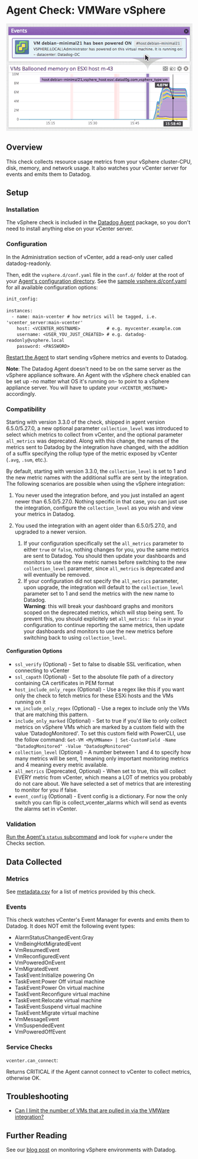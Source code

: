 # Agent Check: VMWare vSphere

![Vsphere Graph][8]

## Overview

This check collects resource usage metrics from your vSphere cluster-CPU, disk, memory, and network usage. It also watches your vCenter server for events and emits them to Datadog.

## Setup
### Installation

The vSphere check is included in the [Datadog Agent][1] package, so you don't need to install anything else on your vCenter server.

### Configuration

In the Administration section of vCenter, add a read-only user called datadog-readonly.

Then, edit the `vsphere.d/conf.yaml` file in the `conf.d/` folder at the root of your [Agent's configuration directory][9]. See the [sample vsphere.d/conf.yaml][2] for all available configuration options:

```
init_config:

instances:
  - name: main-vcenter # how metrics will be tagged, i.e. 'vcenter_server:main-vcenter'
    host: <VCENTER_HOSTNAME>          # e.g. myvcenter.example.com
    username: <USER_YOU_JUST_CREATED> # e.g. datadog-readonly@vsphere.local
    password: <PASSWORD>
```

[Restart the Agent][3] to start sending vSphere metrics and events to Datadog.

**Note**: The Datadog Agent doesn't need to be on the same server as the vSphere appliance software. An Agent with the vSphere check enabled can be set up -no matter what OS it's running on- to point to a vSphere appliance server. You will have to update your `<VCENTER_HOSTNAME>` accordingly.

### Compatibility

Starting with version 3.3.0 of the check, shipped in agent version 6.5.0/5.27.0, a new optional parameter `collection_level` was introduced to select which metrics to collect from vCenter, and the optional parameter `all_metrics` was deprecated. Along with this change, the names of the metrics sent to Datadog by the integration have changed, with the addition of a suffix specifying the rollup type of the metric exposed by vCenter (`.avg`, `.sum`, etc.).

By default, starting with version 3.3.0, the `collection_level` is set to 1 and the new metric names with the additional suffix are sent by the integration.
The following scenarios are possible when using the vSphere integration:
1. You never used the integration before, and you just installed an agent newer than 6.5.0/5.27.0. Nothing specific in that case, you can just use the integration, configure the `collection_level` as you wish and view your metrics in Datadog.

1. You used the integration with an agent older than 6.5.0/5.27.0, and upgraded to a newer version.
    1. If your configuration specifically set the `all_metrics` parameter to either `true` or `false`, nothing changes for you, you the same metrics are sent to Datadog. You should then update your dashboards and monitors to use the new metric names before switching to the new `collection_level` parameter, since `all_metrics` is deprecated and will eventually be removed.
    1. If your configuration did not specify the `all_metrics` parameter, upon upgrade, the integration will default to the `collection_level` parameter set to 1 and send the metrics with the new name to Datadog. \
    **Warning**: this will break your dashboard graphs and monitors scoped on the deprecated metrics, which will stop being sent.
    To prevent this, you should explicitely set `all_metrics: false` in your configuration to continue reporting the same metrics, then update your dashboards and monitors to use the new metrics before switching back to using `collection_level`.

#### Configuration Options

* `ssl_verify` (Optional) - Set to false to disable SSL verification, when connecting to vCenter
* `ssl_capath` (Optional) - Set to the absolute file path of a directory containing CA certificates in PEM format
* `host_include_only_regex` (Optional) - Use a regex like this if you want only the check to fetch metrics for these ESXi hosts and the VMs running on it
* `vm_include_only_regex` (Optional) - Use a regex to include only the VMs that are matching this pattern.
* `include_only_marked` (Optional) - Set to true if you'd like to only collect metrics on vSphere VMs which are marked by a custom field with the value 'DatadogMonitored'. To set this custom field with PowerCLI, use the follow command: `Get-VM <MyVMName> | Set-CustomField -Name "DatadogMonitored" -Value "DatadogMonitored"`
* `collection_level` (Optional) - A number between 1 and 4 to specify how many metrics will be sent, 1 meaning only important monitoring metrics and 4 meaning every metric available.
* `all_metrics` (Deprecated, Optional) - When set to true, this will collect EVERY metric from vCenter, which means a LOT of metrics you probably do not care about. We have selected a set of metrics that are interesting to monitor for you if false.
* `event_config` (Optional) - Event config is a dictionary. For now the only switch you can flip is collect_vcenter_alarms which will send as events the alarms set in vCenter.

### Validation

[Run the Agent's `status` subcommand][4] and look for `vsphere` under the Checks section.

## Data Collected
### Metrics

See [metadata.csv][5] for a list of metrics provided by this check.

### Events

This check watches vCenter's Event Manager for events and emits them to Datadog. It does NOT emit the following event types:

* AlarmStatusChangedEvent:Gray
* VmBeingHotMigratedEvent
* VmResumedEvent
* VmReconfiguredEvent
* VmPoweredOnEvent
* VmMigratedEvent
* TaskEvent:Initialize powering On
* TaskEvent:Power Off virtual machine
* TaskEvent:Power On virtual machine
* TaskEvent:Reconfigure virtual machine
* TaskEvent:Relocate virtual machine
* TaskEvent:Suspend virtual machine
* TaskEvent:Migrate virtual machine
* VmMessageEvent
* VmSuspendedEvent
* VmPoweredOffEvent

### Service Checks

`vcenter.can_connect`:

Returns CRITICAL if the Agent cannot connect to vCenter to collect metrics, otherwise OK.

## Troubleshooting

* [Can I limit the number of VMs that are pulled in via the VMWare integration?][6]

## Further Reading
See our [blog post][7] on monitoring vSphere environments with Datadog.


[1]: https://app.datadoghq.com/account/settings#agent
[2]: https://github.com/DataDog/integrations-core/blob/master/vsphere/datadog_checks/vsphere/data/conf.yaml.example
[3]: https://docs.datadoghq.com/agent/faq/agent-commands/#start-stop-restart-the-agent
[4]: https://docs.datadoghq.com/agent/faq/agent-commands/#agent-status-and-information
[5]: https://github.com/DataDog/integrations-core/blob/master/vsphere/metadata.csv
[6]: https://docs.datadoghq.com/integrations/faq/can-i-limit-the-number-of-vms-that-are-pulled-in-via-the-vmware-integration
[7]: https://www.datadoghq.com/blog/unified-vsphere-app-monitoring-datadog/#auto-discovery-across-vm-and-app-layers
[8]: https://raw.githubusercontent.com/DataDog/integrations-core/master/vsphere/images/vsphere_graph.png
[9]: https://docs.datadoghq.com/agent/faq/agent-configuration-files/#agent-configuration-directory
